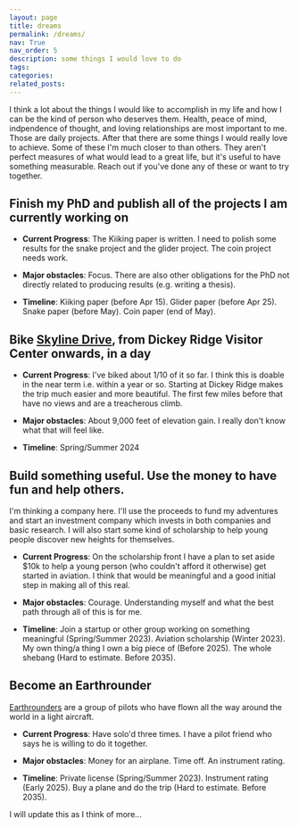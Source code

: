 ```yaml
---
layout: page
title: dreams
permalink: /dreams/
nav: True
nav_order: 5
description: some things I would love to do
tags: 
categories: 
related_posts: 
---
```


I think a lot about the things I would like to accomplish in my life and how I can be the kind
of person who deserves them. Health, peace of mind, indpendence of thought, 
and loving relationships are most important to me. Those are daily projects. After that there are some 
things I would really love to achieve. Some of these I'm much closer to than others. They aren't 
perfect measures of what would lead to a great life, but it's useful to have something measurable. Reach out
if you've done any of these or want to try together.


## Finish my PhD and publish all of the projects I am currently working on

- **Current Progress**: The Kiiking paper is written. I need to polish some results for the snake project and the glider project. The coin project needs work.


- **Major obstacles**: Focus. There are also other obligations for the PhD not directly
related to producing results (e.g. writing a thesis).


- **Timeline**: Kiiking paper (before Apr 15). Glider paper (before Apr 25). Snake paper (before May). Coin paper (end of May).

## Bike [Skyline Drive](https://www.nps.gov/shen/planyourvisit/driving-skyline-drive.htm), from Dickey Ridge Visitor Center onwards, in a day

- **Current Progress**: I've biked about 1/10 of it so far. I think this is doable in the near term i.e. within a year or so. Starting
at Dickey Ridge makes the trip much easier and more beautiful. The first few miles before that have no views and are a treacherous
climb.


- **Major obstacles**: About 9,000 feet of elevation gain. I really don't know what that will feel like.


- **Timeline**: Spring/Summer 2024

## Build something useful. Use the money to have fun and help others.
I'm thinking a company here. I'll use the proceeds to fund my adventures and start an investment company which invests 
in both companies and basic research. I will also start some kind of scholarship to help young people discover new heights
for themselves.  

- **Current Progress**: On the scholarship front I have a plan to set aside $10k 
to help a young person (who couldn't afford it otherwise) get started in aviation. I think that would be 
meaningful and a good initial step in making all of this real. 


- **Major obstacles**: Courage. Understanding myself and what the best path through all of this is for me.


- **Timeline**: Join a startup or other group working on something meaningful (Spring/Summer 2023). Aviation scholarship (Winter 2023). 
My own thing/a thing I own a big piece of (Before 2025). The whole shebang (Hard to estimate. Before 2035).

## Become an Earthrounder
[Earthrounders](https://www.earthrounders.com/index.php) are a group of pilots who have flown all the way around the 
world in a light aircraft.

- **Current Progress**: Have solo'd three times. I have a pilot friend who says he
is willing to do it together.


- **Major obstacles**: Money for an airplane. Time off. An instrument rating.


- **Timeline**: Private license (Spring/Summer 2023). Instrument rating (Early 2025). Buy a plane and do the trip (Hard to estimate. Before 2035).

I will update this as I think of more...
